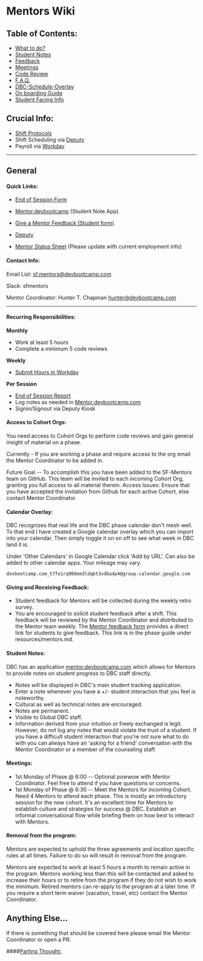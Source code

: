 # Mentors Wiki


## Table of Contents:

  - [What to do?](shifts.md#during-a-shift)
  - [Student Notes](#student-notes)
  - [Feedback](#giving-and-receiving-feedback)
  - [Meetings](#meetings)
  - [Code Review](code-review.md)
  - [F.A.Q.](faq.md)
  - [DBC-Schedule-Overlay](#calendar-overlay.md)
  - [On boarding Guide](onboarding.md)
  - [Student Facing Info](student-facing-mentors.md)

## Crucial Info:

- [Shift Protocols](shifts.md)
- Shift Scheduling via [Deputy](deputy.md)
- Payroll via [Workday](workday.md)

*****

## General

#### Quick Links:

- [End of Session Form](https://docs.google.com/a/devbootcamp.com/forms/d/1bNIBtgy2ephY5117eHa31iFVgVRxPJAA0zzyeEqvTlA/viewform)

- [Mentor.devbootcamp](https://mentor.devbootcamp.com/) (Student Note App)

- [Give a Mentor Feedback (Student form)](https://docs.google.com/a/devbootcamp.com/forms/d/17gVpZgsiadJ9OblHMmxroAWAZcbKaQSyJzJ7Kpx-sbc/viewform)

- [Deputy](https://sfmentors.na.deputy.com)

- [Mentor Status Sheet](https://docs.google.com/spreadsheets/d/1RgO926LYjNb4OuYwPOBIEkX3hjQNLmT-P99IEIxpmP0/edit?usp=sharing) (Please update with current employment info)

#### Contact Info:

Email List: sf.mentors@devbootcamp.com

Slack: sfmentors

Mentor Coordinator: Hunter T. Chapman <hunter@devbootcamp.com>

----

#### Recurring Responsibilities:

**Monthly**
- Work at least 5 hours
- Complete a minimum 5 code reviews

**Weekly**
- [Submit Hours in Workday](#how-to-submit-your-hours-in-workday)

**Per Session**
- [End of Session Report](https://docs.google.com/a/devbootcamp.com/forms/d/1bNIBtgy2ephY5117eHa31iFVgVRxPJAA0zzyeEqvTlA/viewform)
- Log notes as needed in [Mentor.devbootcamp.com](https://mentor.devbootcamp.com/)
- Signin/Signout via Deputy Kiosk

#### Access to Cohort Orgs:

You need access to Cohort Orgs to perform code reviews and gain general insight of material on a phase.

Currently - If you are working a phase and require access to the org email the Mentor Coordinator to be added in.

Future Goal -- To accomplish this you have been added to the SF-Mentors team on GitHub. This team will be invited to each incoming Cohort Org, granting you full access to all material therein. Access Issues: Ensure that you have accepted the invitation from Github for each active Cohort, else contact Mentor Coordinator.

#### Calendar Overlay:

DBC recognizes that real life and the DBC phase calendar don't mesh well. To that end I have created a Google calendar overlay which you can import into your calendar. Then simply toggle it on on off to see what week in DBC land it is.

Under 'Other Calendars' in Google Calendar click 'Add by URL'. Can also be added to other calendar apps. Your mileage may vary.

```
devbootcamp.com_t7fo1rq90dem3ldqbt3vdba4p4@group.calendar.google.com
```

#### Giving and Receiving Feedback:

- Student feedback for Mentors will be collected during the weekly retro survey.
- You are encouraged to solicit student feedback after a shift. This feedback will be reviewed by the Mentor Coordinator and distributed to the Mentor team weekly. The [Mentor feedback form](https://docs.google.com/a/devbootcamp.com/forms/d/17gVpZgsiadJ9OblHMmxroAWAZcbKaQSyJzJ7Kpx-sbc/viewform) provides a direct link for students to give feedback. This link is in the phase guide under resources/mentors.md.

#### Student Notes:

DBC has an application [mentor.devbootcamp.com](https://mentor.devbootcamp.com/) which allows for Mentors to provide notes on student progress to DBC staff directly.

  - Notes will be displayed in DBC's main student tracking application.
  - Enter a note whenever you have a +/- student interaction that you feel is noteworthy.
  - Cultural as well as technical notes are encouraged.
  - Notes are permanent.
  - Visible to Global DBC staff.
  - Information derived from your intuition or freely exchanged is legit. However, do not log any notes that would violate the trust of a student. If you have a difficult student interaction that you're not sure what to do with you can always have an 'asking for a friend' conversation with the Mentor Coordinator or a member of the counseling staff.

#### Meetings:

- 1st Monday of Phase @ 6:00 -- Optional powwow with Mentor Coordinator. Feel free to attend if you have questions or concerns.
- 1st Monday of Phase @ 6:30 -- Meet the Mentors for incoming Cohort. Need 4 Mentors to attend each phase. This is mostly an introductory session for the new cohort. It's an excellent time for Mentors to establish culture and strategies for success @ DBC. Establish an informal conversational flow while briefing them on how best to interact with Mentors.

#### Removal from the program:

Mentors are expected to uphold the three agreements and location specific rules at all times. Failure to do so will result in removal from the program.

Mentors are expected to work at least 5 hours a month to remain active in the program. Mentors working less than this will be contacted and asked to increase their hours or to retire from the program if they do not wish to work the minimum. Retired mentors can re-apply to the program at a later time. If you require a short term waiver (vacation, travel, etc) contact the Mentor Coordinator.

## Anything Else...

If there is something that should be covered here please email the Mentor Coordinator or open a PR.

####[Parting Thought:](jobs.md)

